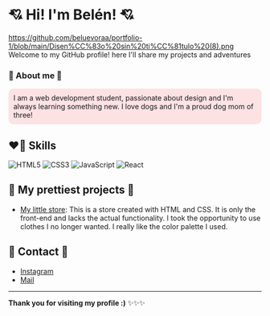 # 💘 Hi! I'm Belén! 💘
https://github.com/beluevoraa/portfolio-1/blob/main/Disen%CC%83o%20sin%20ti%CC%81tulo%20(8).png
Welcome to my GitHub profile! here I'll share my projects and adventures


### 💌 About me 💌

<div style="background-color:#FDE2E4; padding: 10px; border-radius: 10px;">
I am a web development student, passionate about design and I'm always learning something new. I love dogs and I'm a proud dog mom of three! 
</div>

## ❤️‍🔥 Skills

![HTML5](https://img.shields.io/badge/-HTML5-E34F26?logo=html5&logoColor=white&style=flat-square)
![CSS3](https://img.shields.io/badge/-CSS3-1572B6?logo=css3&logoColor=white&style=flat-square)
![JavaScript](https://img.shields.io/badge/-JavaScript-F7DF1E?logo=javascript&logoColor=black&style=flat-square)
![React](https://img.shields.io/badge/-React-61DAFB?logo=react&logoColor=black&style=flat-square)

## 💖 My prettiest projects 💖

- [My little store](https://beluevoraa.github.io/tiendita/): This is a store created with HTML and CSS. It is only the front-end and lacks the actual functionality.
I took the opportunity to use clothes I no longer wanted. I really like the color palette I used.

## 🌷 Contact 🌷

- [Instagram](https://www.instagram.com/beluevora?igsh=MTA2YzZ5ejhlN2d3eQ%3D%3D&utm_source=qr)
- [Mail](mailto:beluuevora@gmail.com)

---
**Thank you for visiting my profile :)** ✨✨✨


